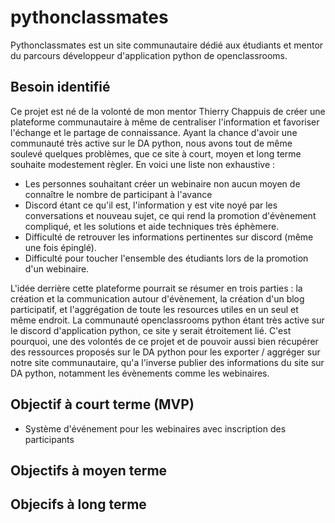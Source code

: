 # pythonclassmates
Pythonclassmates est un site communautaire dédié aux étudiants et mentor du parcours développeur d'application python de openclassrooms.

## Besoin identifié
Ce projet est né de la volonté de mon mentor Thierry Chappuis de créer une plateforme communautaire à même de centraliser l'information et favoriser l'échange et le partage de connaissance. Ayant la chance d'avoir une communauté très active sur le DA python, nous avons tout de même soulevé quelques problèmes, que ce site à court, moyen et long terme souhaite modestement règler. En voici une  liste non exhaustive : 
* Les personnes souhaitant créer un webinaire non aucun moyen de connaître le nombre de participant à l'avance
* Discord étant ce qu'il est, l'information y est vite noyé par les conversations et nouveau sujet, ce qui rend la promotion d'évènement compliqué, et les solutions et aide techniques très éphèmere.
* Difficulté de retrouver les informations pertinentes sur discord (même une fois épinglé).
* Difficulté pour toucher l'ensemble des étudiants lors de la promotion d'un webinaire.

L'idée derrière cette plateforme pourrait se résumer en trois parties : la création et la communication autour d'évènement, la création d'un blog participatif, et l'aggrégation de toute les resources utiles en un seul et même endroit. La communauté openclassrooms python étant très active sur le discord d'application python, ce site y serait étroitement lié. C'est pourquoi, une des volontés de ce projet et de pouvoir aussi bien récupérer des ressources proposés sur le DA python pour les exporter / aggréger sur notre site communautaire, qu'a l'inverse publier des informations du site sur DA python, notamment les évènements comme les webinaires. 

## Objectif à court terme (MVP)
* Système d'événement pour les webinaires avec inscription des participants


## Objectifs à moyen terme

## Objecifs à long terme
